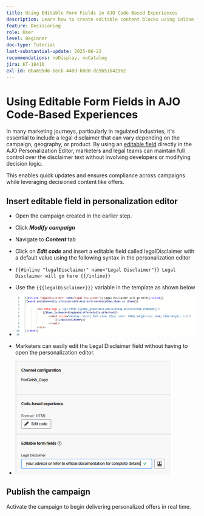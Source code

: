 ```yaml
---
title: Using Editable Form Fields in AJO Code-Based Experiences
description: Learn how to create editable content blocks using inline form fields in Adobe Journey Optimizer's Code-Based Experience templates to empower marketers with dynamic, reusable campaign content.
feature: Decisioning
role: User
level: Beginner
doc-type: Tutorial
last-substantial-update: 2025-06-22
recommendations: noDisplay, noCatalog
jira: KT-18416
exl-id: 0ba695d6-becb-440d-b0d0-de5b51b42562
---
```

# Using Editable Form Fields in AJO Code-Based Experiences

In many marketing journeys, particularly in regulated industries, it's essential to include a legal disclaimer that can vary depending on the campaign, geography, or product. By using an [editable field](https://experienceleague.adobe.com/en/docs/journey-optimizer-learn/tutorials/channels/code-based-experience-channel/form-fields-in-code-based-experiences) directly in the AJO Personalization Editor, marketers and legal teams can maintain full control over the disclaimer text without involving developers or modifying decision logic.

This enables quick updates and ensures compliance across campaigns while leveraging decisioned content like offers.

## Insert editable field in personalization editor

- Open the campaign created in the earlier step. 
- Click _**Modify campaign**_
- Navigate to _**Content**_ tab
- Click on _**Edit code**_ and insert a editable field called legalDisclaimer with a default value  using the following syntax in the personalization editor

- <pre><code>&#123;&#123;#inline &quot;legalDisclaimer&quot; name=&quot;Legal Disclaimer&quot;&#125;&#125; Legal Disclaimer will go here &#123;&#123;/inline&#125;&#125;</code></pre>

- Use the  <code>&#123;&#123;&#123;legalDisclaimer&#125;&#125;&#125;</code> variable in the template as shown below

- ![editable-fields](assets/editable-fields.png)

- Marketers can easily edit the Legal Disclaimer field without having to open the personalization editor.
- ![editable-field-marketer](assets/editable-field-marketer-view.png)



## Publish the campaign

Activate the campaign to begin delivering personalized offers in real time.
